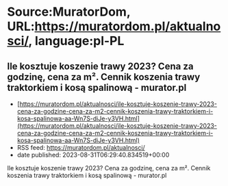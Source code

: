 # Source:MuratorDom, URL:https://muratordom.pl/aktualnosci/, language:pl-PL

## Ile kosztuje koszenie trawy 2023? Cena za godzinę, cena za m². Cennik koszenia trawy traktorkiem i kosą spalinową - murator.pl
 - [https://muratordom.pl/aktualnosci/ile-kosztuje-koszenie-trawy-2023-cena-za-godzine-cena-za-m2-cennik-koszenia-trawy-traktorkiem-i-kosa-spalinowa-aa-Wn7S-diJe-y3VH.html](https://muratordom.pl/aktualnosci/ile-kosztuje-koszenie-trawy-2023-cena-za-godzine-cena-za-m2-cennik-koszenia-trawy-traktorkiem-i-kosa-spalinowa-aa-Wn7S-diJe-y3VH.html)
 - RSS feed: https://muratordom.pl/aktualnosci/
 - date published: 2023-08-31T06:29:40.834519+00:00

Ile kosztuje koszenie trawy 2023? Cena za godzinę, cena za m². Cennik koszenia trawy traktorkiem i kosą spalinową - murator.pl

